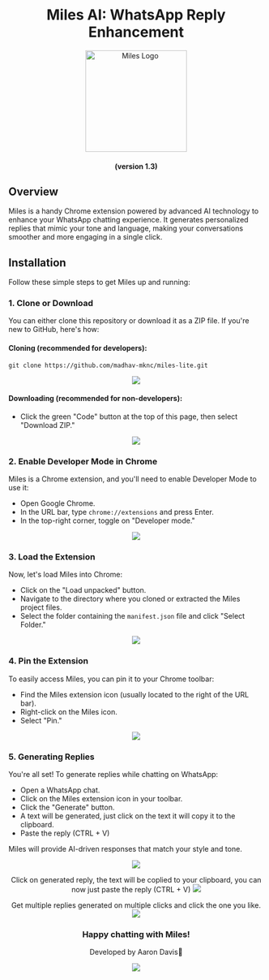 <h1 align="center">Miles AI: WhatsApp Reply Enhancement</h1>

<p align="center">
    <img src="icon.png" alt="Miles Logo" width="200">
</p>

<h4 align='center'>(version 1.3)</h4>

## Overview

Miles is a handy Chrome extension powered by advanced AI technology to enhance your WhatsApp chatting experience. It
generates personalized replies that mimic your tone and language, making your conversations smoother and more engaging
in a single click.

## Installation

Follow these simple steps to get Miles up and running:

### 1. Clone or Download

You can either clone this repository or download it as a ZIP file. If you're new to GitHub, here's how:

#### Cloning (recommended for developers):

```
git clone https://github.com/madhav-mknc/miles-lite.git
```

<p align="center">
    <img src="screenshots/cloning.png">
</p>

#### Downloading (recommended for non-developers):

- Click the green "Code" button at the top of this page, then select "Download ZIP."

<p align="center">
    <img src="screenshots/download.png">
</p>

### 2. Enable Developer Mode in Chrome

Miles is a Chrome extension, and you'll need to enable Developer Mode to use it:

- Open Google Chrome.
- In the URL bar, type `chrome://extensions` and press Enter.
- In the top-right corner, toggle on "Developer mode."

<p align="center">
    <img src="screenshots/extensions.png">
</p>

### 3. Load the Extension

Now, let's load Miles into Chrome:

- Click on the "Load unpacked" button.
- Navigate to the directory where you cloned or extracted the Miles project files.
- Select the folder containing the `manifest.json` file and click "Select Folder."

<p align="center">
    <img src="screenshots/load.png">
</p>

### 4. Pin the Extension

To easily access Miles, you can pin it to your Chrome toolbar:

- Find the Miles extension icon (usually located to the right of the URL bar).
- Right-click on the Miles icon.
- Select "Pin."

<p align="center">
    <img src="screenshots/pin.png">
</p>

### 5. Generating Replies

You're all set! To generate replies while chatting on WhatsApp:

- Open a WhatsApp chat.
- Click on the Miles extension icon in your toolbar.
- Click the "Generate" button.
- A text will be generated, just click on the text it will copy it to the clipboard.
- Paste the reply (CTRL + V)

<p>Miles will provide AI-driven responses that match your style and tone.</p>

<p align="center">
    <img src="screenshots/demo1.png">
</p>

<p align="center">
    Click on generated reply, the text will be coplied to your clipboard, you can now just paste the reply (CTRL + V)
    <img src="screenshots/demo2.png">
</p>

<p align="center">
    Get multiple replies generated on multiple clicks and click the one you like.
    <img src="screenshots/demo3.png">
</p>

<h3 align="center">Happy chatting with Miles!</h3>

<p align="center">Developed by Aaron Davis💟</p>

<p align="center">
    <img src="footer.jpg">
</p>
